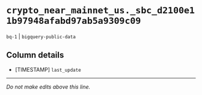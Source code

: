# `crypto_near_mainnet_us._sbc_d2100e11b97948afabd97ab5a9309c09`
`bq-1` | `bigquery-public-data`

## Column details
* [TIMESTAMP] `last_update`

-------------------------------------------------------------------------------
*Do not make edits above this line.*
